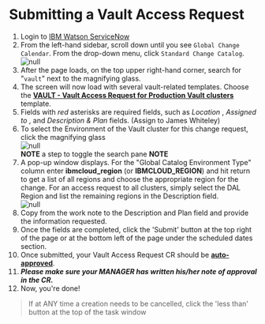 
# Submitting a Vault Access Request
1. Login to [IBM Watson ServiceNow](https://watson.service-now.com)  
1. From the left-hand sidebar, scroll down until you see ```Global Change Calendar```. From the drop-down menu, click ```Standard Change Catalog```.  
![null](https://github.ibm.com/gensec/OperatorVault-Public/wiki/files/snow_images/snow-leftsidebar-create-change-request.png)  
1. After the page loads, on the top upper right-hand corner, search for "```vault```" next to the magnifying glass.
1. The screen will now load with several vault-related templates. Choose the <u><b>VAULT - Vault Access Request for Production Vault clusters</b></u> template. 
1. Fields with _red_ asterisks are required fields, such as _Location_ , _Assigned to_ , and _Description & Plan_ fields. (Assign to James Whiteley)
1. To select the Environment of the Vault cluster for this change request, click the magnifying glass  
![null](https://github.ibm.com/gensec/OperatorVault-Public/wiki/files/snow_images/specifying_the_region.png)  
**NOTE** a step to toggle the search pane **NOTE**
1. A pop-up window displays. For the "Global Catalog Environment Type" column enter **ibmcloud_region** (or **IBMCLOUD_REGION**) and hit return to get a list of all regions and choose the appropriate region for the change. For an access request to all clusters, simply select the DAL Region and list the remaining regions in the Description field.  
![null](https://github.ibm.com/gensec/OperatorVault-Public/wiki/files/snow_images/listing_ibmcloud_regions.png)    
1. Copy from the work note to the Description and Plan field and provide the information requested.
1. Once the fields are completed, click the 'Submit' button at the top right of the page or at the bottom left of the page under the scheduled dates section. 
1. Once submitted, your Vault Access Request CR should be <u><b>auto-approved</b></u>.  
1. ***Please make sure your MANAGER has written his/her note of approval in the CR.***
1. Now, you're done!  

> If at ANY time a creation needs to be cancelled, click the 'less than' button at the top of the task window   